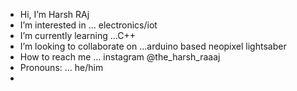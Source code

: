 -  Hi, I’m Harsh RAj
-  I’m interested in ... electronics/iot
-  I’m currently learning ...C++
-  I’m looking to collaborate on ...arduino based neopixel lightsaber
-  How to reach me ... instagram @the_harsh_raaaj
-  Pronouns: ... he/him
- 

